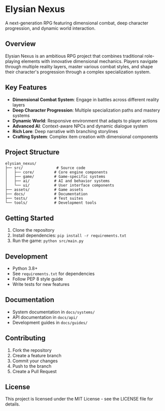 # Elysian Nexus

A next-generation RPG featuring dimensional combat, deep character progression, and dynamic world interaction.

## Overview

Elysian Nexus is an ambitious RPG project that combines traditional role-playing elements with innovative dimensional mechanics. Players navigate through multiple reality layers, master various combat styles, and shape their character's progression through a complex specialization system.

## Key Features

- **Dimensional Combat System**: Engage in battles across different reality layers
- **Deep Character Progression**: Multiple specialization paths and mastery systems
- **Dynamic World**: Responsive environment that adapts to player actions
- **Advanced AI**: Context-aware NPCs and dynamic dialogue system
- **Rich Lore**: Deep narrative with branching storylines
- **Crafting System**: Complex item creation with dimensional components

## Project Structure

```
elysian_nexus/
├── src/               # Source code
│   ├── core/         # Core engine components
│   ├── game/         # Game-specific systems
│   ├── ai/           # AI and behavior systems
│   └── ui/           # User interface components
├── assets/           # Game assets
├── docs/             # Documentation
├── tests/            # Test suites
└── tools/            # Development tools
```

## Getting Started

1. Clone the repository
2. Install dependencies: `pip install -r requirements.txt`
3. Run the game: `python src/main.py`

## Development

- Python 3.8+
- See `requirements.txt` for dependencies
- Follow PEP 8 style guide
- Write tests for new features

## Documentation

- System documentation in `docs/systems/`
- API documentation in `docs/api/`
- Development guides in `docs/guides/`

## Contributing

1. Fork the repository
2. Create a feature branch
3. Commit your changes
4. Push to the branch
5. Create a Pull Request

## License

This project is licensed under the MIT License - see the LICENSE file for details.
